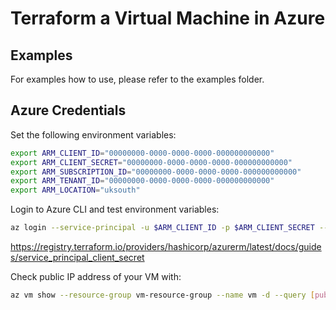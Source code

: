 # Terraform a Virtual Machine in Azure

## Examples

For examples how to use, please refer to the examples folder.

## Azure Credentials

Set the following environment variables:
```bash
export ARM_CLIENT_ID="00000000-0000-0000-0000-000000000000"
export ARM_CLIENT_SECRET="00000000-0000-0000-0000-000000000000"
export ARM_SUBSCRIPTION_ID="00000000-0000-0000-0000-000000000000"
export ARM_TENANT_ID="00000000-0000-0000-0000-000000000000"
export ARM_LOCATION="uksouth"
```
Login to Azure CLI and test environment variables:
```bash
az login --service-principal -u $ARM_CLIENT_ID -p $ARM_CLIENT_SECRET --tenant $ARM_TENANT_ID
```

https://registry.terraform.io/providers/hashicorp/azurerm/latest/docs/guides/service_principal_client_secret

Check public IP address of your VM with:
```bash
az vm show --resource-group vm-resource-group --name vm -d --query [publicIps] -o tsv
```